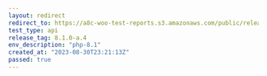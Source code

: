 ```yaml
---
layout: redirect
redirect_to: https://a8c-woo-test-reports.s3.amazonaws.com/public/release/8.1.0-a.4/php-8.1/api/index.html
test_type: api
release_tag: 8.1.0-a.4
env_description: "php-8.1"
created_at: "2023-08-30T23:21:13Z"
passed: true
---
```

